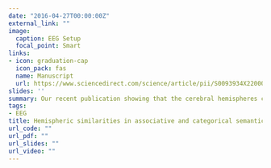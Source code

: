```yaml
---
date: "2016-04-27T00:00:00Z"
external_link: ""
image: 
  caption: EEG Setup
  focal_point: Smart
links:
- icon: graduation-cap
  icon_pack: fas
  name: Manuscript
  url: https://www.sciencedirect.com/science/article/pii/S0093934X22000530?casa_token=tw2f-4FucrAAAAAA:IORjvjwvcFdiaBTRviq6jrV9zfmrkX4dFk6EK4bcYqnHbt8waiOETH8kEphw0eFeOKRqTKc1rQ
slides: ''
summary: Our recent publication showing that the cerebral hemispheres can represent semantic information similarly given a task that requires deep semantic processing.
tags:
- EEG
title: Hemispheric similarities in associative and categorical semantic processing
url_code: ""
url_pdf: ""
url_slides: ""
url_video: ""
---
```

